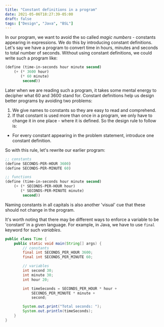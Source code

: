 ```yaml
---
title: "Constant definitions in a program"
date: 2021-05-06T18:27:39-05:00
draft: false
tags: ["Design", "Java", "BSL"]
---
```

In our program, we want to avoid the so called *magic numbers* - constants appearing in expressions. We do this by introducing constant definitions. Let's say we have a program to convert time in hours, minutes and seconds to total number of seconds. Without using constant definitions, we could write such a program like:

```lisp
(define (time-in-seconds hour minute second)
    (+ (* 3600 hour) 
       (* 60 minute) 
        second))
```

Later when we are reading such a program, it takes some mental energy to decipher what 60 and 3600 stand for. Constant definitions help us design better programs by avoiding two problems:

1. We give names to constants so they are easy to read and comprehend.
2. If that constant is used more than once in a program, we only have to change it in one place - where it is defined. So the design rule to follow is:

- For every constant appearing in the problem statement, introduce one constant definition.

So with this rule, let's rewrite our earlier program:

```lisp
;; constants
(define SECONDS-PER-HOUR 3600)
(define SECONDS-PER-MINUTE 60)

;; functions
(define (time-in-seconds hour minute second)
    (+ (* SECONDS-PER-HOUR hour) 
       (* SECONDS-PER-MINUTE minute) 
        second))
```

Naming constants in all capitals is also another 'visual' cue that these should not change in the program. 

It's worth noting that there may be different ways to enforce a variable to be 'constant' in a given language. For example, in Java, we have to use `final` keyword for such *variables*. 

```java
public class Time {
    public static void main(String[] args) {
        // constants
        final int SECONDS_PER_HOUR 3600;
        final int SECONDS_PER_MINUTE 60;

        // variables
        int second 30;
        int minute 30;
        int hour 20;

        int timeSeconds = SECONDS_PER_HOUR * hour +
            SECONDS_PER_MINUTE * minute +
            second;

        System.out.print("Total seconds: ");
        System.out.println(timeSeconds);
    }
}
```